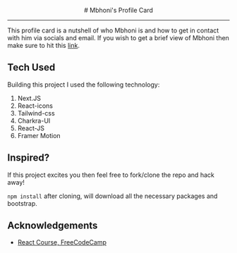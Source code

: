 <p align="center">
# Mbhoni's Profile Card
</p>

---

This profile card is a nutshell of who Mbhoni is and how to get in contact with him via socials and email. If you wish to get a brief view of Mbhoni then make sure to hit this [link](https://mbhoni-profile-card.vercel.app).

## Tech Used

Building this project I used the following technology:

1. Next.JS
2. React-icons
3. Tailwind-css
4. Charkra-UI
5. React-JS
6. Framer Motion


## Inspired?

If this project excites you then feel free to fork/clone the repo and hack away!

`npm install` after cloning, will download all the necessary packages and bootstrap.

## Acknowledgements

- [React Course, FreeCodeCamp](https://youtu.be/bMknfKXIFA8)
